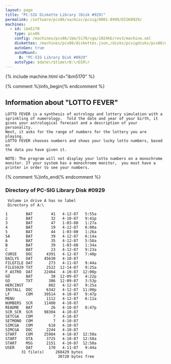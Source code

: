 ```yaml
---
layout: page
title: "PC-SIG Diskette Library (Disk #929)"
permalink: /software/pcx86/sw/misc/pcsig/0001-0999/DISK0929/
machines:
  - id: ibm5170
    type: pcx86
    config: /machines/pcx86/ibm/5170/cga/1024kb/rev3/machine.xml
    diskettes: /machines/pcx86/diskettes.json,/disks/pcsigdisks/pcx86/diskettes.json
    autoGen: true
    autoMount:
      B: "PC-SIG Library Disk #0929"
    autoType: $date\r$time\rB:\rDIR\r
---
```


{% include machine.html id="ibm5170" %}

{% comment %}info_begin{% endcomment %}

## Information about "LOTTO FEVER"

    LOTTO FEVER is a synthesis of astrology and lottery simulation with a
    sprinkling of numerology.  Told the date and year of your birth, it
    gives your astrological forecast and a description of your personality.
    Next, it asks for the range of numbers for the lottery you are playing.
    LOTTO FEVER chooses numbers and shows your lucky lotto numbers, based on
    the data you have given it.
    
    NOTE: The program will not display your lotto numbers on a monochrome
    monitor. If your system has a monochrome monitor,  you must have a
    printer in order to see your numbers.
{% comment %}info_end{% endcomment %}


### Directory of PC-SIG Library Disk #0929

     Volume in drive A has no label
     Directory of A:\

    1        BAT        41   4-12-87   5:55a
    2        BAT        32   4-10-87   9:41p
    3        BAT        47   1-03-80   1:27a
    4        BAT        19   4-12-87   6:00a
    5        BAT        44   1-03-80   1:26a
    5A       BAT        39   4-12-87   6:14a
    A        BAT        35   4-12-87   5:58a
    B        BAT        39   1-03-80   1:34a
    C        BAT        23   4-12-87   9:23a
    CURSE    DOC      4391   4-12-87   7:40p
    DAILYS   DAT     45630   4-10-87
    FILEFILE DAT       273   4-11-87   9:44a
    FILES929 TXT      2522  12-14-87   9:25a
    F_ASTRO  DAT     22464   4-10-87  12:00p
    GO       BAT        38  12-09-87   4:22p
    GO       TXT       386  12-09-87   3:53p
    HERCINST           802   4-12-87   9:25a
    INSTALL  DOC      6342   4-12-87  11:00p
    LF       COM     39514   4-10-87   9:47p
    MENU              1112   4-12-87   6:11a
    NUMBERS  SCR     11400   4-10-87
    README   BAT        26   4-10-87   8:47p
    SCR_SCR  SCR     98304   4-10-87
    SETCGA   COM         7   4-10-87
    SETMONO  COM         7   4-10-87
    SIMCGA   COM       618   4-10-87
    SIMCGA   DOC      2244   4-10-87
    START    COM     25984   4-10-87  12:50a
    START    DTA      3725   4-10-87  12:50a
    START    MSG      2151   4-10-87  12:50a
    USER     DAT       170   4-11-87   9:44a
           31 file(s)     268429 bytes
                           30720 bytes free
